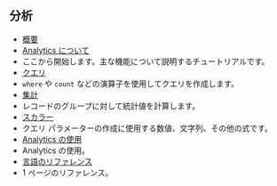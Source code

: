 
## 分析

- [概要](../articles/application-insights/app-insights-analytics.md)
- [Analytics について](../articles/application-insights/app-insights-analytics-tour.md)
 - ここから開始します。主な機能について説明するチュートリアルです。
- [クエリ](../articles/application-insights/app-insights-analytics-reference.md#queries)
 - `where` や `count` などの演算子を使用してクエリを作成します。
- [集計](../articles/application-insights/app-insights-analytics-reference.md#aggregations)
 - レコードのグループに対して統計値を計算します。
- [スカラー](../articles/application-insights/app-insights-analytics-reference.md#scalars)
 - クエリ パラメーターの作成に使用する数値、文字列、その他の式です。
- [Analytics の使用](../articles/application-insights/app-insights-analytics-using.md)
 - Analytics の使用。
- [言語のリファレンス](../articles/application-insights/app-insights-analytics-reference.md)
 - 1 ページのリファレンス。

<!---HONumber=AcomDC_0608_2016-->